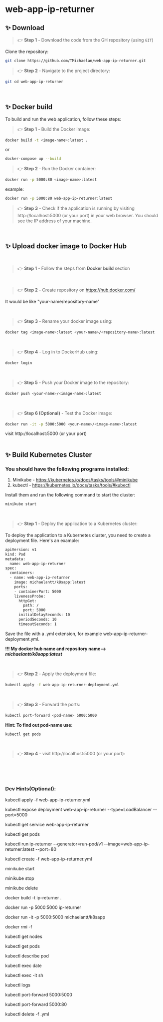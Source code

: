 # web-app-ip-returner

## ✨ Download

> 👉 **Step 1** - Download the code from the GH repository (using `GIT`) 

Clone the repository:
```bash
git clone https://github.com/TMichaelan/web-app-ip-returner.git
```
> 👉 **Step 2** - Navigate to the project directory:

```bash
git cd web-app-ip-returner
```

<br>

## ✨ Docker build 

To build and run the web application, follow these steps:


> 👉 **Step 1** - Build the Docker image:
```bash
docker build -t <image-name>:latest .
```
or

```bash
docker-compose up --build 
```

> 👉 **Step 2** - Run the Docker container:
```bash
docker run -p 5000:80 <image-name>:latest
```
example:
```bash
docker run -p 5000:80 web-app-ip-returner:latest
```


> 👉 **Step 3** - Check if the application is running by visiting http://localhost:5000 (or your port) in your web browser. You should see the IP address of your machine.

<br>

## ✨ Upload docker image to Docker Hub
<br>

> 👉 **Step 1** - Follow the steps from  <b>Docker build</b> section

<br>

> 👉 **Step 2** - Create repository on https://hub.docker.com/  

It would be like "your-name/repository-name"

<br>

> 👉 **Step 3** - Rename your docker image using:
```bash
docker tag <image-name>:latest <your-name>/<repository-name>:latest
```

<br>

> 👉 **Step 4** - Log in to DockerHub using:
```bash
docker login
```

<br>

> 👉 **Step 5** - Push your Docker image to the repository:
```bash
docker push <your-name>/<image-name>:latest
```

<br>

> 👉 **Step 6 (Optional)** - Test the Docker image:
```bash
docker run -it -p 5000:5000 <your-name>/<image-name>:latest
```
visit http://localhost:5000 (or your port)
<br><br>

## ✨ Build Kubernetes Cluster

### You should have the following programs installed:
1. Minikube - https://kubernetes.io/docs/tasks/tools/#minikube
2. kubectl - https://kubernetes.io/docs/tasks/tools/#kubectl

Install them and run the following command to start the cluster:
```bash
minikube start
```
<br>

> 👉 **Step 1** - Deploy the application to a Kubernetes cluster:

To deploy the application to a Kubernetes cluster, you need to create a deployment file. Here's an example:

```bash
apiVersion: v1
kind: Pod
metadata:
  name: web-app-ip-returner
spec:
  containers:
  - name: web-app-ip-returner
    image: michaelantt/k8sapp:latest
    ports:
    - containerPort: 5000
    livenessProbe:
      httpGet:
        path: /
        port: 5000
      initialDelaySeconds: 10
      periodSeconds: 10
      timeoutSeconds: 1
```
Save the file with a .yml extension, for example web-app-ip-returner-deployment.yml.

<b>!!! My docker hub name and repository name--> <i>michaelantt/k8sapp:latest</i> </b>

<br>

> 👉 **Step 2** - Apply the deployment file:
```bash
kubectl apply -f web-app-ip-returner-deployment.yml
```
<br>

> 👉 **Step 3** - Forward the ports:
```bash
kubectl port-forward <pod-name> 5000:5000
```
**Hint: To find out pod-name use:**
```bash
kubectl get pods
```
<br>

> 👉 **Step 4** - visit http://localhost:5000 (or your port):

<br><br><br>
### **Dev Hints(Optional)**:

kubectl apply -f web-app-ip-returner.yml

kubectl expose deployment web-app-ip-returner --type=LoadBalancer --port=5000

kubectl get service web-app-ip-returner

kubectl get pods

kubectl run ip-returner --generator=run-pod/v1 --image=web-app-ip-returner:latest --port=80

kubectl create -f web-app-ip-returner.yml

minikube start

minikube stop

minikube delete

docker build -t ip-returner .

docker run -p 5000:5000 ip-returner


docker run -it -p 5000:5000 michaelantt/k8sapp

docker rmi <image-id> -f

kubectl get nodes

kubectl get pods

kubectl describe pod <pod-name>

kubectl exec <pod-name> date

kubectl exec -it <pod-name> sh

kubectl logs <pod-name>

kubectl port-forward <pod-name> 5000:5000

kubectl port-forward <pod-name> 5000:80

kubectl delete -f <file>.yml